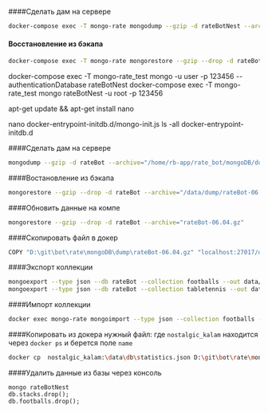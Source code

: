 ####Сделать дам на сервере
```bash
docker-compose exec -T mongo-rate mongodump --gzip -d rateBotNest --archive="D:\git\bet\bethistory\dump-14.04.gz"
```

#### Восстановление из бэкапа
```bash
docker-compose exec -T mongo-rate mongorestore --gzip --drop -d rateBotNest --archive="D:\git\bet\bethistory\dump-14.03.gz"
```
docker-compose exec -T mongo-rate_test mongo -u user -p 123456 --authenticationDatabase rateBotNest
docker-compose exec -T mongo-rate_test mongo rateBotNest -u root -p 123456

apt-get update && apt-get install nano

nano docker-entrypoint-initdb.d/mongo-init.js
ls -all docker-entrypoint-initdb.d

####Сделать дам на сервере
```bash
mongodump --gzip -d rateBot --archive="/home/rb-app/rate_bot/mongoDB/dump/rateBot-06.04.gz"
```

####Востановление из бэкапа
```bash
mongorestore --gzip --drop -d rateBot --archive="/data/dump/rateBot-06.04.gz"
```

####Обновить данные на компе
```bash
mongorestore --gzip --drop -d rateBot --archive="rateBot-06.04.gz"
```  

####Скопировать файл в докер
```bash
COPY "D:\git\bot\rate\mongoDB\dump\rateBot-06.04.gz" "localhost:27017/data/dump/rateBot-06.04.gz"
```

####Экспорт коллекции
```bash
mongoexport --type json --db rateBot --collection footballs --out data/dump/footballs.json
mongoexport --type json --db rateBot --collection tabletennis --out data/dump/tabletennis.json
```

####Импорт коллекции
```bash
docker exec mongo-rate mongoimport --type json --collection footballs --mode merge --db rateBot --file data/dump/footballs.json && docker exec mongo-rate mongoimport --type json --collection tabletennis --mode merge --db rateBot --file data/dump/tabletennis.json
```

####Копировать из докера нужный файл: где `nostalgic_kalam` находится через `docker ps` и берется поле `name`
```bash
docker cp  nostalgic_kalam:\data\db\statistics.json D:\git\bot\rate\mongoDB\dump
```

####Удалить данные из базы через консоль
```mongo
mongo rateBotNest
db.stacks.drop();
db.footballs.drop();
```